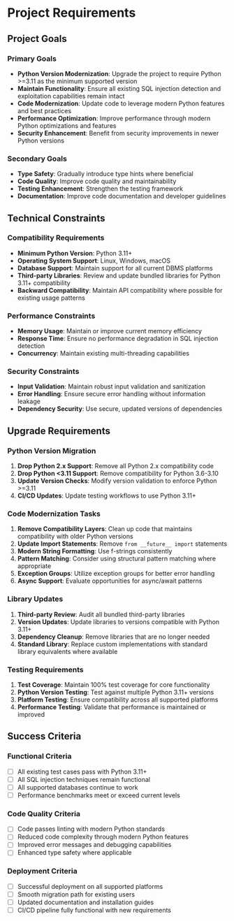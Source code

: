 # Project Requirements

## Project Goals

### Primary Goals

- **Python Version Modernization**: Upgrade the project to require Python >=3.11 as the minimum supported version
- **Maintain Functionality**: Ensure all existing SQL injection detection and exploitation capabilities remain intact
- **Code Modernization**: Update code to leverage modern Python features and best practices
- **Performance Optimization**: Improve performance through modern Python optimizations and features
- **Security Enhancement**: Benefit from security improvements in newer Python versions

### Secondary Goals

- **Type Safety**: Gradually introduce type hints where beneficial
- **Code Quality**: Improve code quality and maintainability
- **Testing Enhancement**: Strengthen the testing framework
- **Documentation**: Improve code documentation and developer guidelines

## Technical Constraints

### Compatibility Requirements

- **Minimum Python Version**: Python 3.11+
- **Operating System Support**: Linux, Windows, macOS
- **Database Support**: Maintain support for all current DBMS platforms
- **Third-party Libraries**: Review and update bundled libraries for Python 3.11+ compatibility
- **Backward Compatibility**: Maintain API compatibility where possible for existing usage patterns

### Performance Constraints

- **Memory Usage**: Maintain or improve current memory efficiency
- **Response Time**: Ensure no performance degradation in SQL injection detection
- **Concurrency**: Maintain existing multi-threading capabilities

### Security Constraints

- **Input Validation**: Maintain robust input validation and sanitization
- **Error Handling**: Ensure secure error handling without information leakage
- **Dependency Security**: Use secure, updated versions of dependencies

## Upgrade Requirements

### Python Version Migration

1. **Drop Python 2.x Support**: Remove all Python 2.x compatibility code
2. **Drop Python <3.11 Support**: Remove compatibility for Python 3.6-3.10
3. **Update Version Checks**: Modify version validation to enforce Python >=3.11
4. **CI/CD Updates**: Update testing workflows to use Python 3.11+

### Code Modernization Tasks

1. **Remove Compatibility Layers**: Clean up code that maintains compatibility with older Python versions
2. **Update Import Statements**: Remove `from __future__ import` statements
3. **Modern String Formatting**: Use f-strings consistently
4. **Pattern Matching**: Consider using structural pattern matching where appropriate
5. **Exception Groups**: Utilize exception groups for better error handling
6. **Async Support**: Evaluate opportunities for async/await patterns

### Library Updates

1. **Third-party Review**: Audit all bundled third-party libraries
2. **Version Updates**: Update libraries to versions compatible with Python 3.11+
3. **Dependency Cleanup**: Remove libraries that are no longer needed
4. **Standard Library**: Replace custom implementations with standard library equivalents where available

### Testing Requirements

1. **Test Coverage**: Maintain 100% test coverage for core functionality
2. **Python Version Testing**: Test against multiple Python 3.11+ versions
3. **Platform Testing**: Ensure compatibility across all supported platforms
4. **Performance Testing**: Validate that performance is maintained or improved

## Success Criteria

### Functional Criteria

- [ ] All existing test cases pass with Python 3.11+
- [ ] All SQL injection techniques remain functional
- [ ] All supported databases continue to work
- [ ] Performance benchmarks meet or exceed current levels

### Code Quality Criteria

- [ ] Code passes linting with modern Python standards
- [ ] Reduced code complexity through modern Python features
- [ ] Improved error messages and debugging capabilities
- [ ] Enhanced type safety where applicable

### Deployment Criteria

- [ ] Successful deployment on all supported platforms
- [ ] Smooth migration path for existing users
- [ ] Updated documentation and installation guides
- [ ] CI/CD pipeline fully functional with new requirements